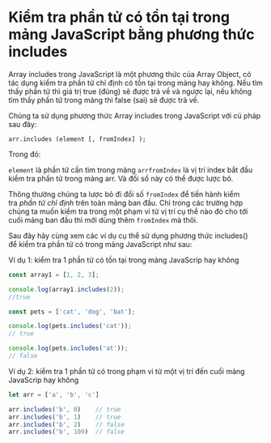 # Kiểm tra phần tử có tồn tại trong mảng JavaScript bằng phương thức includes

Array includes trong JavaScript là một phương thức của Array Object, có tác dụng kiểm tra phần tử chỉ định có tồn tại trong mảng hay không. Nếu tìm thấy phần tử thì giá trị true (đúng) sẽ được trả về và ngược lại, nếu không tìm thấy phần tử trong mảng thì false (sai) sẽ được trả về.

Chúng ta sử dụng phương thức Array includes trong JavaScript với cú pháp sau đây:

`arr.includes (element [, fromIndex] );`

Trong đó:

`element` là phần tử cần tìm trong mảng `arrfromIndex` là vị trí index bắt đầu kiểm tra phần tử trong mảng arr. Và đối số này có thể được lược bỏ.

Thông thường chúng ta lược bỏ đi đối số `fromIndex` để tiến hành kiểm tra *phần tử chỉ định* trên toàn mảng ban đầu. Chỉ trong các trường hợp chúng ta muốn kiểm tra trong một phạm vi từ vị trí cụ thể nào đó cho tới cuối mảng ban đầu thì mới dùng thêm `fromIndex` mà thôi.

Sau đây hãy cùng xem các ví dụ cụ thể sử dụng phương thức includes() để kiểm tra phần tử có trong mảng JavaScript như sau:

Ví dụ 1: kiểm tra 1 phần tử có tồn tại trong mảng JavaScrip hay không

```jsx
const array1 = [1, 2, 3];

console.log(array1.includes(2));
//true

const pets = ['cat', 'dog', 'bat'];

console.log(pets.includes('cat'));
// true

console.log(pets.includes('at'));
// false
```

Ví dụ 2: kiểm tra 1 phần tử có trong phạm vi từ một vị trí đến cuối mảng JavaScrip hay không

```jsx
let arr = ['a', 'b', 'c']

arr.includes('b', 0)    // true
arr.includes('b', 1)    // true
arr.includes('b', 2)    // false
arr.includes('b', 100)  // false
```
